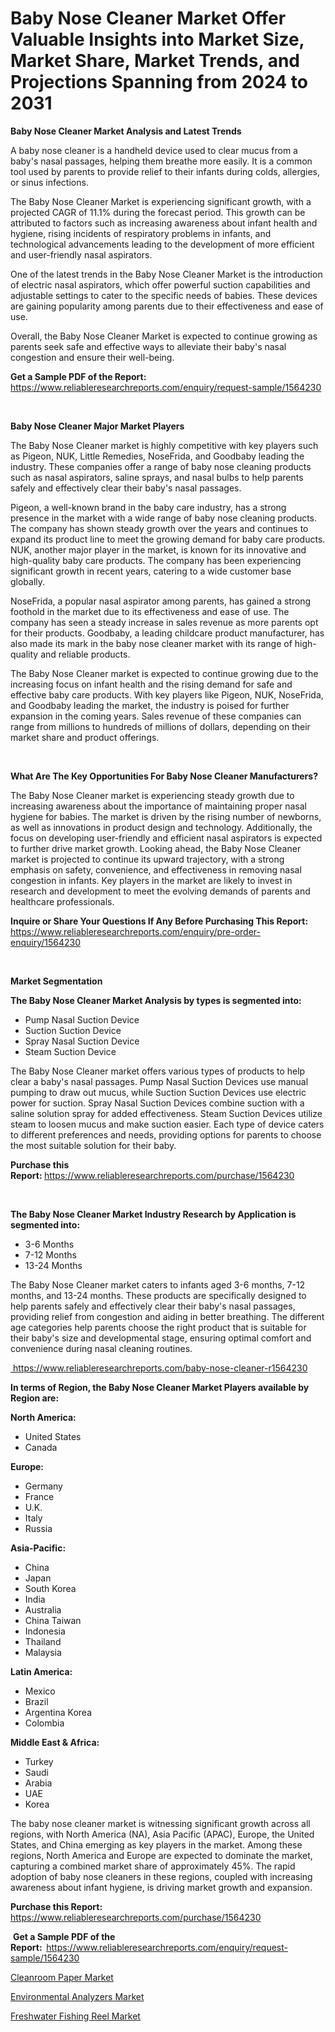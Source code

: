 <p><h1>Baby Nose Cleaner Market Offer Valuable Insights into Market Size, Market Share, Market Trends, and Projections Spanning from 2024 to 2031</h1></p><p><strong>Baby Nose Cleaner Market Analysis and Latest Trends</strong></p>
<p><p>A baby nose cleaner is a handheld device used to clear mucus from a baby's nasal passages, helping them breathe more easily. It is a common tool used by parents to provide relief to their infants during colds, allergies, or sinus infections.</p><p>The Baby Nose Cleaner Market is experiencing significant growth, with a projected CAGR of 11.1% during the forecast period. This growth can be attributed to factors such as increasing awareness about infant health and hygiene, rising incidents of respiratory problems in infants, and technological advancements leading to the development of more efficient and user-friendly nasal aspirators.</p><p>One of the latest trends in the Baby Nose Cleaner Market is the introduction of electric nasal aspirators, which offer powerful suction capabilities and adjustable settings to cater to the specific needs of babies. These devices are gaining popularity among parents due to their effectiveness and ease of use.</p><p>Overall, the Baby Nose Cleaner Market is expected to continue growing as parents seek safe and effective ways to alleviate their baby's nasal congestion and ensure their well-being.</p></p>
<p><strong>Get a Sample PDF of the Report:&nbsp;</strong> <a href="https://www.reliableresearchreports.com/enquiry/request-sample/1564230">https://www.reliableresearchreports.com/enquiry/request-sample/1564230</a></p>
<p>&nbsp;</p>
<p><strong>Baby Nose Cleaner Major Market Players</strong></p>
<p><p>The Baby Nose Cleaner market is highly competitive with key players such as Pigeon, NUK, Little Remedies, NoseFrida, and Goodbaby leading the industry. These companies offer a range of baby nose cleaning products such as nasal aspirators, saline sprays, and nasal bulbs to help parents safely and effectively clear their baby's nasal passages.</p><p>Pigeon, a well-known brand in the baby care industry, has a strong presence in the market with a wide range of baby nose cleaning products. The company has shown steady growth over the years and continues to expand its product line to meet the growing demand for baby care products. NUK, another major player in the market, is known for its innovative and high-quality baby care products. The company has been experiencing significant growth in recent years, catering to a wide customer base globally.</p><p>NoseFrida, a popular nasal aspirator among parents, has gained a strong foothold in the market due to its effectiveness and ease of use. The company has seen a steady increase in sales revenue as more parents opt for their products. Goodbaby, a leading childcare product manufacturer, has also made its mark in the baby nose cleaner market with its range of high-quality and reliable products.</p><p>The Baby Nose Cleaner market is expected to continue growing due to the increasing focus on infant health and the rising demand for safe and effective baby care products. With key players like Pigeon, NUK, NoseFrida, and Goodbaby leading the market, the industry is poised for further expansion in the coming years. Sales revenue of these companies can range from millions to hundreds of millions of dollars, depending on their market share and product offerings.</p></p>
<p>&nbsp;</p>
<p><strong>What Are The Key Opportunities For Baby Nose Cleaner Manufacturers?</strong></p>
<p><p>The Baby Nose Cleaner market is experiencing steady growth due to increasing awareness about the importance of maintaining proper nasal hygiene for babies. The market is driven by the rising number of newborns, as well as innovations in product design and technology. Additionally, the focus on developing user-friendly and efficient nasal aspirators is expected to further drive market growth. Looking ahead, the Baby Nose Cleaner market is projected to continue its upward trajectory, with a strong emphasis on safety, convenience, and effectiveness in removing nasal congestion in infants. Key players in the market are likely to invest in research and development to meet the evolving demands of parents and healthcare professionals.</p></p>
<p><strong>Inquire or Share Your Questions If Any Before Purchasing This Report:</strong> <a href="https://www.reliableresearchreports.com/enquiry/pre-order-enquiry/1564230">https://www.reliableresearchreports.com/enquiry/pre-order-enquiry/1564230</a></p>
<p>&nbsp;</p>
<p><strong>Market Segmentation</strong></p>
<p><strong>The Baby Nose Cleaner Market Analysis by types is segmented into:</strong></p>
<p><ul><li>Pump Nasal Suction Device</li><li>Suction Suction Device</li><li>Spray Nasal Suction Device</li><li>Steam Suction Device</li></ul></p>
<p><p>The Baby Nose Cleaner market offers various types of products to help clear a baby's nasal passages. Pump Nasal Suction Devices use manual pumping to draw out mucus, while Suction Suction Devices use electric power for suction. Spray Nasal Suction Devices combine suction with a saline solution spray for added effectiveness. Steam Suction Devices utilize steam to loosen mucus and make suction easier. Each type of device caters to different preferences and needs, providing options for parents to choose the most suitable solution for their baby.</p></p>
<p><strong>Purchase this Report:&nbsp;</strong><a href="https://www.reliableresearchreports.com/purchase/1564230">https://www.reliableresearchreports.com/purchase/1564230</a></p>
<p>&nbsp;</p>
<p><strong>The Baby Nose Cleaner Market Industry Research by Application is segmented into:</strong></p>
<p><ul><li>3-6 Months</li><li>7-12 Months</li><li>13-24 Months</li></ul></p>
<p><p>The Baby Nose Cleaner market caters to infants aged 3-6 months, 7-12 months, and 13-24 months. These products are specifically designed to help parents safely and effectively clear their baby's nasal passages, providing relief from congestion and aiding in better breathing. The different age categories help parents choose the right product that is suitable for their baby's size and developmental stage, ensuring optimal comfort and convenience during nasal cleaning routines.</p></p>
<p><a href="https://www.reliableresearchreports.com/baby-nose-cleaner-r1564230">&nbsp;https://www.reliableresearchreports.com/baby-nose-cleaner-r1564230</a></p>
<p><strong>In terms of Region, the Baby Nose Cleaner Market Players available by Region are:</strong></p>
<p>
    <p> <strong> North America: </strong>
        <ul>
            <li>United States</li>
            <li>Canada</li>
        </ul>
        </p> 
    <p> <strong> Europe: </strong>
        <ul>
            <li>Germany</li>
            <li>France</li>
            <li>U.K.</li>
            <li>Italy</li>
            <li>Russia</li>
        </ul>
        </p> 
    <p> <strong> Asia-Pacific: </strong>
        <ul>
            <li>China</li>
            <li>Japan</li>
            <li>South Korea</li>
            <li>India</li>
            <li>Australia</li>
            <li>China Taiwan</li>
            <li>Indonesia</li>
            <li>Thailand</li>
            <li>Malaysia</li>
        </ul>
        </p> 
    <p> <strong> Latin America: </strong>
        <ul>
            <li>Mexico</li>
            <li>Brazil</li>
            <li>Argentina Korea</li>
            <li>Colombia</li>
        </ul>
        </p> 
    <p> <strong> Middle East & Africa: </strong>
        <ul>
            <li>Turkey</li>
            <li>Saudi</li>
            <li>Arabia</li>
            <li>UAE</li>
            <li>Korea</li>
        </ul>
    </p>
    </p>
<p><p>The baby nose cleaner market is witnessing significant growth across all regions, with North America (NA), Asia Pacific (APAC), Europe, the United States, and China emerging as key players in the market. Among these regions, North America and Europe are expected to dominate the market, capturing a combined market share of approximately 45%. The rapid adoption of baby nose cleaners in these regions, coupled with increasing awareness about infant hygiene, is driving market growth and expansion.</p></p>
<p><strong>Purchase this Report: </strong><a href="https://www.reliableresearchreports.com/purchase/1564230">https://www.reliableresearchreports.com/purchase/1564230</a></p>
<p>&nbsp;<strong>Get a Sample PDF of the Report:&nbsp;&nbsp;</strong><a href="https://www.reliableresearchreports.com/enquiry/request-sample/1564230">https://www.reliableresearchreports.com/enquiry/request-sample/1564230</a></p>
<p><strong></strong></p>
<p><p><a href="https://github.com/lsapaaep8/Market-Research-Report-List-1/blob/main/cleanroom-paper-market.md">Cleanroom Paper Market</a></p><p><a href="https://view.publitas.com/reportprime-1/environmental-analyzers-market-outlook-and-forecast-from-2024-to-2031/">Environmental Analyzers Market</a></p><p><a href="https://github.com/yadanielu/Market-Research-Report-List-1/blob/main/freshwater-fishing-reel-market.md">Freshwater Fishing Reel Market</a></p></p>